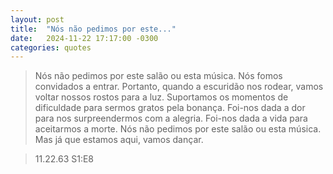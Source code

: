 ```yaml
---
layout: post
title:  "Nós não pedimos por este..."
date:   2024-11-22 17:17:00 -0300
categories: quotes
---
```

>Nós não pedimos por este salão ou esta música. Nós fomos convidados a entrar. Portanto, quando a escuridão nos rodear, vamos voltar nossos rostos para a luz. Suportamos os momentos de dificuldade para sermos gratos pela bonança. Foi-nos dada a dor para nos surpreendermos com a alegria. Foi-nos dada a vida para aceitarmos a morte. Nós não pedimos por este salão ou esta música. Mas já que estamos aqui, vamos dançar.

>11.22.63 S1:E8
